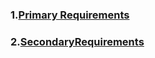 ### 1.[Primary Requirements](/Requirements/PrimaryRequirements.md)
### 2.[SecondaryRequirements](/Requirements/SecondaryRequirements.md)

